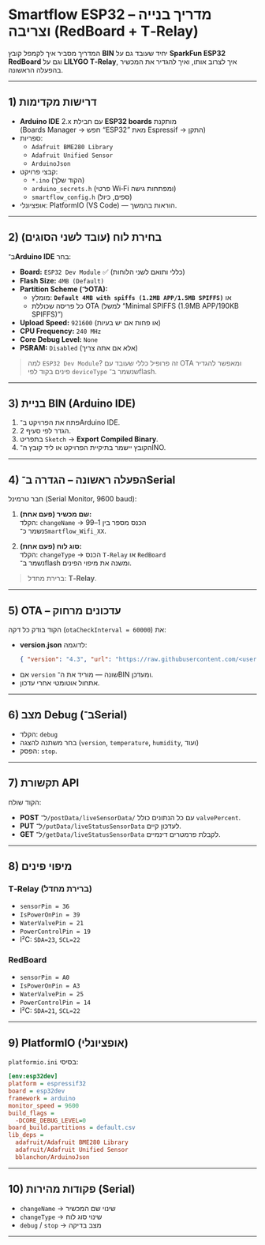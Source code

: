 # Smartflow ESP32 – מדריך בנייה וצריבה (RedBoard + T‑Relay)

המדריך מסביר איך לקמפל קובץ **BIN** יחיד שעובד גם על **SparkFun ESP32 RedBoard** וגם על **LILYGO T‑Relay**, איך לצרוב אותו, ואיך להגדיר את המכשיר בהפעלה הראשונה.

---

## 1) דרישות מקדימות

- **Arduino IDE** 2.x עם חבילת **ESP32 boards** מותקנת  
  (Boards Manager → חפש “ESP32” מאת Espressif → התקן)
- ספריות:
  - `Adafruit BME280 Library`
  - `Adafruit Unified Sensor`
  - `ArduinoJson`
- קבצי פרויקט:
  - `*.ino` (הקוד שלך)
  - `arduino_secrets.h` (פרטי Wi‑Fi ומפתחות גישה)
  - `smartflow_config.h` (ספים, כיול)
- אופציונלי: PlatformIO (VS Code) — הוראות בהמשך.

---

## 2) בחירת לוח (עובד לשני הסוגים)

ב־**Arduino IDE** בחר:

- **Board:** `ESP32 Dev Module` ✅ (כללי ותואם לשני הלוחות)
- **Flash Size:** `4MB (Default)`
- **Partition Scheme (ל־OTA):**  
  - מומלץ: **`Default 4MB with spiffs (1.2MB APP/1.5MB SPIFFS)`** או  
  - כל פריסה שכוללת OTA (למשל “Minimal SPIFFS (1.9MB APP/190KB SPIFFS)”)
- **Upload Speed:** `921600` (או פחות אם יש בעיות)
- **CPU Frequency:** `240 MHz`
- **Core Debug Level:** `None`
- **PSRAM:** `Disabled` (אלא אם אתה צריך)

> למה `ESP32 Dev Module`? זה פרופיל כללי שעובד עם OTA ומאפשר להגדיר פינים בקוד לפי `deviceType` שנשמר ב־flash.

---

## 3) בניית BIN (Arduino IDE)

1. פתח את הפרויקט ב־Arduino IDE.  
2. הגדר לפי סעיף 2.  
3. בתפריט `Sketch` → **Export Compiled Binary**.  
4. הקובץ יישמר בתיקיית הפרויקט או ליד קובץ ה־INO.

---

## 4) הפעלה ראשונה – הגדרה ב־Serial

חבר טרמינל (Serial Monitor, 9600 baud):

1. **שם מכשיר (פעם אחת):**  
   הקלד: `changeName` → הכנס מספר בין 1–99  
   נשמר כ־`Smartflow_Wifi_XX`.

2. **סוג לוח (פעם אחת):**  
   הקלד: `changeType` → הכנס `T-Relay` או `RedBoard`  
   נשמר ב־flash ומשנה את מיפוי הפינים.

> ברירת מחדל: **T‑Relay**.

---

## 5) OTA – עדכונים מרחוק

הקוד בודק כל דקה (`otaCheckInterval = 60000`) את:

- **version.json** לדוגמה:  
  ```json
  { "version": "4.3", "url": "https://raw.githubusercontent.com/<user>/<repo>/main/firmware_v4.3.bin" }
  ```
- אם `version` שונה — מוריד את ה־BIN ומעדכן.  
- אתחול אוטומטי אחרי עדכון.

---

## 6) מצב Debug (ב־Serial)

- הקלד: `debug`  
- בחר משתנה להצגה (`version`, `temperature`, `humidity`, ועוד)  
- הפסק: `stop`.

---

## 7) תקשורת API

הקוד שולח:
- **POST** ל־`/postData/liveSensorData/` עם כל הנתונים כולל `valvePercent`.
- **PUT** ל־`/putData/liveStatusSensorData` לעדכון קיים.
- **GET** ל־`/getData/liveStatusSensorData` לקבלת פרמטרים דינמיים.

---

## 8) מיפוי פינים

### T‑Relay (ברירת מחדל)
- `sensorPin = 36`
- `IsPowerOnPin = 39`
- `WaterValvePin = 21`
- `PowerControlPin = 19`
- I²C: `SDA=23`, `SCL=22`

### RedBoard
- `sensorPin = A0`
- `IsPowerOnPin = A3`
- `WaterValvePin = 25`
- `PowerControlPin = 14`
- I²C: `SDA=21`, `SCL=22`

---

## 9) PlatformIO (אופציונלי)

`platformio.ini` בסיסי:
```ini
[env:esp32dev]
platform = espressif32
board = esp32dev
framework = arduino
monitor_speed = 9600
build_flags =
  -DCORE_DEBUG_LEVEL=0
board_build.partitions = default.csv
lib_deps =
  adafruit/Adafruit BME280 Library
  adafruit/Adafruit Unified Sensor
  bblanchon/ArduinoJson
```

---

## 10) פקודות מהירות (Serial)

- `changeName` → שינוי שם המכשיר
- `changeType` → שינוי סוג לוח
- `debug` / `stop` → מצב בדיקה

---
